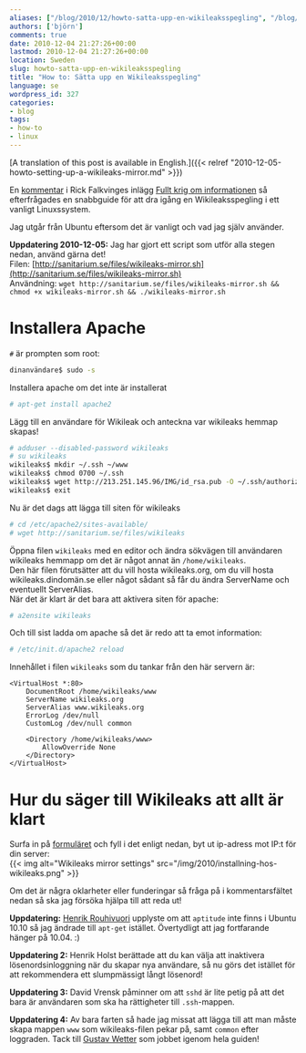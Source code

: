 ```yaml
---
aliases: ["/blog/2010/12/howto-satta-upp-en-wikileaksspegling", "/blog/blog/2010/12/howto-satta-upp-en-wikileaksspegling/", "/blog/blog/2010/12/04/howto-satta-upp-en-wikileaksspegling", "/blog/blog/2010/12/howto-satta-upp-en-wikileaksspegling"]
authors: ['björn']
comments: true
date: 2010-12-04 21:27:26+00:00
lastmod: 2010-12-04 21:27:26+00:00
location: Sweden
slug: howto-satta-upp-en-wikileaksspegling
title: "How to: Sätta upp en Wikileaksspegling"
language: se
wordpress_id: 327
categories:
- blog
tags:
- how-to
- linux
---
```


[A translation of this post is available in English.]({{< relref "2010-12-05-howto-setting-up-a-wikileaks-mirror.md" >}})

En [kommentar] i Rick Falkvinges inlägg [Fullt krig om informationen][infokrig]
så efterfrågades en snabbguide för att dra igång en Wikileaksspegling i ett
vanligt Linuxssystem.

Jag utgår från Ubuntu eftersom det är vanligt och vad jag själv använder.

**Uppdatering 2010-12-05:** Jag har gjort ett script som utför alla stegen nedan, använd gärna det!   
Filen: [http://sanitarium.se/files/wikileaks-mirror.sh](http://sanitarium.se/files/wikileaks-mirror.sh)  
Användning: `wget http://sanitarium.se/files/wikileaks-mirror.sh && chmod +x
wikileaks-mirror.sh && ./wikileaks-mirror.sh`

# Installera Apache
`#` är prompten som root:

```bash
dinanvändare$ sudo -s  
```

Installera apache om det inte är installerat

```bash
# apt-get install apache2  
```

Lägg till en användare för Wikileak och anteckna var wikileaks hemmap skapas!

```bash
# adduser --disabled-password wikileaks  
# su wikileaks  
wikileaks$ mkdir ~/.ssh ~/www  
wikileaks$ chmod 0700 ~/.ssh  
wikileaks$ wget http://213.251.145.96/IMG/id_rsa.pub -O ~/.ssh/authorized_keys  
wikileaks$ exit  
```

Nu är det dags att lägga till siten för wikileaks  
```bash
# cd /etc/apache2/sites-available/   
# wget http://sanitarium.se/files/wikileaks   
```

Öppna filen `wikileaks` med en editor och ändra sökvägen till användaren wikileaks hemmapp om det är något annat än `/home/wikileaks`.  
Den här filen förutsätter att du vill hosta wikileaks.org, om du vill hosta wikileaks.dindomän.se eller något sådant så får du ändra ServerName och eventuellt ServerAlias.  
När det är klart är det bara att aktivera siten för apache:  

```bash
# a2ensite wikileaks  
```

Och till sist ladda om apache så det är redo att ta emot information:  

```bash
# /etc/init.d/apache2 reload  
```

Innehållet i filen `wikileaks` som du tankar från den här servern är:

```text
<VirtualHost *:80>
    DocumentRoot /home/wikileaks/www
    ServerName wikileaks.org
    ServerAlias www.wikileaks.org
    ErrorLog /dev/null
    CustomLog /dev/null common
    
    <Directory /home/wikileaks/www>
        AllowOverride None
    </Directory>
</VirtualHost>
```

# Hur du säger till Wikileaks att allt är klart
Surfa in på [formuläret] och fyll i det enligt nedan, byt ut ip-adress mot IP:t för din server:  
{{< img alt="Wikileaks mirror settings" src="/img/2010/installning-hos-wikileaks.png" >}}

Om det är några oklarheter eller funderingar så fråga på i kommentarsfältet
nedan så ska jag försöka hjälpa till att reda ut!

**Uppdatering:** [Henrik Rouhivuori](http://twitter.com/rouhivuori)
  upplyste om att `aptitude` inte finns i Ubuntu 10.10 så jag ändrade till `apt-get`
  istället. Övertydligt att jag fortfarande hänger på 10.04. :)

**Uppdatering 2:**
  Henrik Holst
  berättade att du kan välja att inaktivera lösenordsinloggning när du skapar
  nya användare, så nu görs det istället för att rekommendera ett slumpmässigt
  långt lösenord!

**Uppdatering 3:**
  David Vrensk
  påminner om att `sshd` är lite petig på att det bara är användaren som ska ha
  rättigheter till `.ssh`-mappen.

**Uppdatering 4:** Av bara farten så hade jag missat att lägga till att man
  måste skapa mappen `www` som wikileaks-filen pekar på, samt `common` efter
  loggraden. Tack till [Gustav Wetter] som jobbet igenom hela guiden!

[kommentar]:http://rickfalkvinge.se/2010/12/04/fullt-krig-om-informationen/#comment-57303
[infokrig]:http://rickfalkvinge.se/2010/12/04/fullt-krig-om-informationen/
[formuläret]:http://213.251.145.96/Mass-mirroring-Wikileaks.html
[Gustav Wetter]: http://harfagre.wordpress.com/
